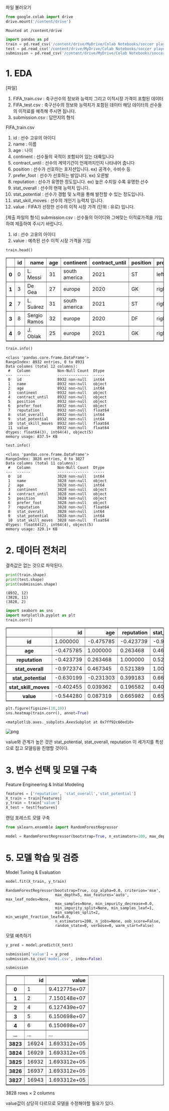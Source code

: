 파일 불러오기


```python
from google.colab import drive
drive.mount('/content/drive')
```

    Mounted at /content/drive
    


```python
import pandas as pd
train = pd.read_csv('/content/drive/MyDrive/Colab Notebooks/soccer player pay/FIFA_train.csv')
test = pd.read_csv('/content/drive/MyDrive/Colab Notebooks/soccer player pay/FIFA_test.csv')
submission = pd.read_csv('/content/drive/MyDrive/Colab Notebooks/soccer player pay/submission.csv')
```

# 1. EDA

[파일]
1. FIFA_train.csv : 축구선수의 정보와 능력치 그리고 이적시장 가격이 포함된 데이터
2. FIFA_test.csv : 축구선수의 정보와 능력치가 포함된 데이터 해당 데이터의 선수들의 이적료를 예측해 주시면 됩니다.
3. submission.csv : 답안지의 형식

FIFA_train.csv
1. id : 선수 고유의 아이디
2. name : 이름
3. age : 나이
4. continent : 선수들의 국적이 포함되어 있는 대륙입니다
5. contract_until : 선수의 계약기간이 언제까지인지 나타내어 줍니다
6. position : 선수가 선호하는 포지션입니다. ex) 공격수, 수비수 등
7. prefer_foot : 선수가 선호하는 발입니다. ex) 오른발
8. reputation : 선수가 유명한 정도입니다. ex) 높은 수치일 수록 유명한 선수
9. stat_overall : 선수의 현재 능력치 입니다.
10. stat_potential : 선수가 경험 및 노력을 통해 발전할 수 있는 정도입니다.
11. stat_skill_moves : 선수의 개인기 능력치 입니다.
12. value : FIFA가 선정한 선수의 이적 시장 가격 (단위 : 유로) 입니다.

[제출 파일의 형식]
submission.csv : 선수들의 아이디와 그에맞는 이적료가격을 기입하여 제출하여 주시기 바랍니다.

1. id : 선수 고유의 아이디
2. value : 예측된 선수 이적 시장 가격을 기입 


```python
train.head()
```




<div>
<style scoped>
    .dataframe tbody tr th:only-of-type {
        vertical-align: middle;
    }

    .dataframe tbody tr th {
        vertical-align: top;
    }

    .dataframe thead th {
        text-align: right;
    }
</style>
<table border="1" class="dataframe">
  <thead>
    <tr style="text-align: right;">
      <th></th>
      <th>id</th>
      <th>name</th>
      <th>age</th>
      <th>continent</th>
      <th>contract_until</th>
      <th>position</th>
      <th>prefer_foot</th>
      <th>reputation</th>
      <th>stat_overall</th>
      <th>stat_potential</th>
      <th>stat_skill_moves</th>
      <th>value</th>
    </tr>
  </thead>
  <tbody>
    <tr>
      <th>0</th>
      <td>0</td>
      <td>L. Messi</td>
      <td>31</td>
      <td>south america</td>
      <td>2021</td>
      <td>ST</td>
      <td>left</td>
      <td>5.0</td>
      <td>94</td>
      <td>94</td>
      <td>4.0</td>
      <td>110500000.0</td>
    </tr>
    <tr>
      <th>1</th>
      <td>3</td>
      <td>De Gea</td>
      <td>27</td>
      <td>europe</td>
      <td>2020</td>
      <td>GK</td>
      <td>right</td>
      <td>4.0</td>
      <td>91</td>
      <td>93</td>
      <td>1.0</td>
      <td>72000000.0</td>
    </tr>
    <tr>
      <th>2</th>
      <td>7</td>
      <td>L. Suárez</td>
      <td>31</td>
      <td>south america</td>
      <td>2021</td>
      <td>ST</td>
      <td>right</td>
      <td>5.0</td>
      <td>91</td>
      <td>91</td>
      <td>3.0</td>
      <td>80000000.0</td>
    </tr>
    <tr>
      <th>3</th>
      <td>8</td>
      <td>Sergio Ramos</td>
      <td>32</td>
      <td>europe</td>
      <td>2020</td>
      <td>DF</td>
      <td>right</td>
      <td>4.0</td>
      <td>91</td>
      <td>91</td>
      <td>3.0</td>
      <td>51000000.0</td>
    </tr>
    <tr>
      <th>4</th>
      <td>9</td>
      <td>J. Oblak</td>
      <td>25</td>
      <td>europe</td>
      <td>2021</td>
      <td>GK</td>
      <td>right</td>
      <td>3.0</td>
      <td>90</td>
      <td>93</td>
      <td>1.0</td>
      <td>68000000.0</td>
    </tr>
  </tbody>
</table>
</div>




```python
train.info()
```

    <class 'pandas.core.frame.DataFrame'>
    RangeIndex: 8932 entries, 0 to 8931
    Data columns (total 12 columns):
     #   Column            Non-Null Count  Dtype  
    ---  ------            --------------  -----  
     0   id                8932 non-null   int64  
     1   name              8932 non-null   object 
     2   age               8932 non-null   int64  
     3   continent         8932 non-null   object 
     4   contract_until    8932 non-null   object 
     5   position          8932 non-null   object 
     6   prefer_foot       8932 non-null   object 
     7   reputation        8932 non-null   float64
     8   stat_overall      8932 non-null   int64  
     9   stat_potential    8932 non-null   int64  
     10  stat_skill_moves  8932 non-null   float64
     11  value             8932 non-null   float64
    dtypes: float64(3), int64(4), object(5)
    memory usage: 837.5+ KB
    


```python
test.info()
```

    <class 'pandas.core.frame.DataFrame'>
    RangeIndex: 3828 entries, 0 to 3827
    Data columns (total 11 columns):
     #   Column            Non-Null Count  Dtype  
    ---  ------            --------------  -----  
     0   id                3828 non-null   int64  
     1   name              3828 non-null   object 
     2   age               3828 non-null   int64  
     3   continent         3828 non-null   object 
     4   contract_until    3828 non-null   object 
     5   position          3828 non-null   object 
     6   prefer_foot       3828 non-null   object 
     7   reputation        3828 non-null   float64
     8   stat_overall      3828 non-null   int64  
     9   stat_potential    3828 non-null   int64  
     10  stat_skill_moves  3828 non-null   float64
    dtypes: float64(2), int64(4), object(5)
    memory usage: 329.1+ KB
    

# 2. 데이터 전처리

결측값은 없는 것으로 파악된다.


```python
print(train.shape)
print(test.shape)
print(submission.shape)
```

    (8932, 12)
    (3828, 11)
    (3828, 2)
    


```python
import seaborn as sns
import matplotlib.pyplot as plt
train.corr()
```




<div>
<style scoped>
    .dataframe tbody tr th:only-of-type {
        vertical-align: middle;
    }

    .dataframe tbody tr th {
        vertical-align: top;
    }

    .dataframe thead th {
        text-align: right;
    }
</style>
<table border="1" class="dataframe">
  <thead>
    <tr style="text-align: right;">
      <th></th>
      <th>id</th>
      <th>age</th>
      <th>reputation</th>
      <th>stat_overall</th>
      <th>stat_potential</th>
      <th>stat_skill_moves</th>
      <th>value</th>
    </tr>
  </thead>
  <tbody>
    <tr>
      <th>id</th>
      <td>1.000000</td>
      <td>-0.475785</td>
      <td>-0.423739</td>
      <td>-0.972374</td>
      <td>-0.630199</td>
      <td>-0.402455</td>
      <td>-0.544280</td>
    </tr>
    <tr>
      <th>age</th>
      <td>-0.475785</td>
      <td>1.000000</td>
      <td>0.263468</td>
      <td>0.467345</td>
      <td>-0.231303</td>
      <td>0.039362</td>
      <td>0.087319</td>
    </tr>
    <tr>
      <th>reputation</th>
      <td>-0.423739</td>
      <td>0.263468</td>
      <td>1.000000</td>
      <td>0.521389</td>
      <td>0.399183</td>
      <td>0.196582</td>
      <td>0.665982</td>
    </tr>
    <tr>
      <th>stat_overall</th>
      <td>-0.972374</td>
      <td>0.467345</td>
      <td>0.521389</td>
      <td>1.000000</td>
      <td>0.665453</td>
      <td>0.400164</td>
      <td>0.658444</td>
    </tr>
    <tr>
      <th>stat_potential</th>
      <td>-0.630199</td>
      <td>-0.231303</td>
      <td>0.399183</td>
      <td>0.665453</td>
      <td>1.000000</td>
      <td>0.332578</td>
      <td>0.611907</td>
    </tr>
    <tr>
      <th>stat_skill_moves</th>
      <td>-0.402455</td>
      <td>0.039362</td>
      <td>0.196582</td>
      <td>0.400164</td>
      <td>0.332578</td>
      <td>1.000000</td>
      <td>0.298500</td>
    </tr>
    <tr>
      <th>value</th>
      <td>-0.544280</td>
      <td>0.087319</td>
      <td>0.665982</td>
      <td>0.658444</td>
      <td>0.611907</td>
      <td>0.298500</td>
      <td>1.000000</td>
    </tr>
  </tbody>
</table>
</div>




```python
plt.figure(figsize=(10,10))
sns.heatmap(train.corr(), annot=True)
```




    <matplotlib.axes._subplots.AxesSubplot at 0x7ff92c60ed10>




    
![png](output_12_1.png)
    


value와 관계가 높은 것은 stat_potential, stat_overall, reputation 이 세가지를 특성으로 잡고 모델링을 진행할 것이다.

# 3. 변수 선택 및 모델 구축
Feature Engineering & Initial Modeling


```python
features = ['reputation', 'stat_overall','stat_potential']
X_train = train[features]
y_train = train['value']
X_test = test[features]
```

랜덤 포레스트 모델 구축


```python
from sklearn.ensemble import RandomForestRegressor

model = RandomForestRegressor(bootstrap=True, n_estimators=200, max_depth=5, random_state=0)
```

# 5. 모델 학습 및 검증
Model Tuning & Evaluation


```python
model.fit(X_train, y_train)
```




    RandomForestRegressor(bootstrap=True, ccp_alpha=0.0, criterion='mse',
                          max_depth=5, max_features='auto', max_leaf_nodes=None,
                          max_samples=None, min_impurity_decrease=0.0,
                          min_impurity_split=None, min_samples_leaf=1,
                          min_samples_split=2, min_weight_fraction_leaf=0.0,
                          n_estimators=200, n_jobs=None, oob_score=False,
                          random_state=0, verbose=0, warm_start=False)



모델 예측하기


```python
y_pred = model.predict(X_test)
```


```python
submission['value'] = y_pred
submission.to_csv('model.csv', index=False)
```


```python
submission
```




<div>
<style scoped>
    .dataframe tbody tr th:only-of-type {
        vertical-align: middle;
    }

    .dataframe tbody tr th {
        vertical-align: top;
    }

    .dataframe thead th {
        text-align: right;
    }
</style>
<table border="1" class="dataframe">
  <thead>
    <tr style="text-align: right;">
      <th></th>
      <th>id</th>
      <th>value</th>
    </tr>
  </thead>
  <tbody>
    <tr>
      <th>0</th>
      <td>1</td>
      <td>9.412775e+07</td>
    </tr>
    <tr>
      <th>1</th>
      <td>2</td>
      <td>7.150148e+07</td>
    </tr>
    <tr>
      <th>2</th>
      <td>4</td>
      <td>6.127439e+07</td>
    </tr>
    <tr>
      <th>3</th>
      <td>5</td>
      <td>6.150698e+07</td>
    </tr>
    <tr>
      <th>4</th>
      <td>6</td>
      <td>6.150698e+07</td>
    </tr>
    <tr>
      <th>...</th>
      <td>...</td>
      <td>...</td>
    </tr>
    <tr>
      <th>3823</th>
      <td>16924</td>
      <td>1.693312e+05</td>
    </tr>
    <tr>
      <th>3824</th>
      <td>16929</td>
      <td>1.693312e+05</td>
    </tr>
    <tr>
      <th>3825</th>
      <td>16932</td>
      <td>1.693312e+05</td>
    </tr>
    <tr>
      <th>3826</th>
      <td>16937</td>
      <td>1.693312e+05</td>
    </tr>
    <tr>
      <th>3827</th>
      <td>16943</td>
      <td>1.693312e+05</td>
    </tr>
  </tbody>
</table>
<p>3828 rows × 2 columns</p>
</div>



value값이 상당히 다르므로 모델을 수정해야할 필요가 있다.
